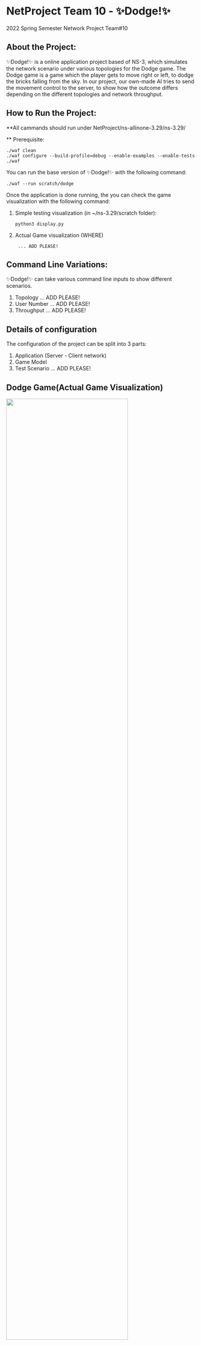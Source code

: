 

# NetProject Team 10 - ✨Dodge!✨
2022 Spring Semester Network Project Team#10


## **About the Project:**

✨Dodge!✨ is a online application project based of NS-3, which simulates the network scenario under various topologies for the Dodge game. 
The Dodge game is a game which the player gets to move right or left, to dodge the bricks falling from the sky.
In our project, our own-made AI tries to send the movement control to the server, to show how the outcome differs depending on the different topologies and network throughput.

## **How to Run the Project:**

**All cammands should run under NetProject/ns-allinone-3.29/ns-3.29/

** Prerequisite:

    ./waf clean
    ./waf configure --build-profile=debug --enable-examples --enable-tests
    ./waf

You can run the base version of ✨Dodge!✨ with the following command:

    ./waf --run scratch/dodge
Once the application is done running, the you can check the game visualization with the following command:

 1. Simple testing visualization (in ~/ns-3.29/scratch folder):

	    python3 display.py

2. Actual Game visualization (WHERE)

	    ... ADD PLEASE!



## **Command Line Variations:**

✨Dodge!✨ can take various command line inputs to show different scenarios.

 1. Topology
 ... ADD PLEASE!
 2. User Number
 ... ADD PLEASE!
 3. Throughput
 ... ADD PLEASE!

## **Details of configuration**

The configuration of the project can be split into 3 parts:

 1. Application (Server - Client network)
 2. Game Model
 3. Test Scenario
 ... ADD PLEASE!

## **Dodge Game(Actual Game Visualization)**

<img width = "80%" src="https://github.com/Brian-Hwang/NetProject/issues/6#issue-1255688008"/>

The Dodge Game takes pro.output_txt file as input, read each line and translate data into player and enemy positions.
Player dodges bricks by moving characters to left or right.
If the player collides with the falling bricks, game stops and prints 'Game Over' screen.
Game measures elapsed time after game starts and prints it out. It helps measuring performance of input data created by own-made AI with network scenarios. 

## **Docker Address**

 ... ADD PLEASE!

## **Contributors**

[Maike](https://github.com/hema2601)

[Brian Hwang](https://github.com/Brian-Hwang)

[]()

[]()

[]()

[HyunJoong Kim](https://github.com/SWKHJ)
 ... ADD PLEASE!


